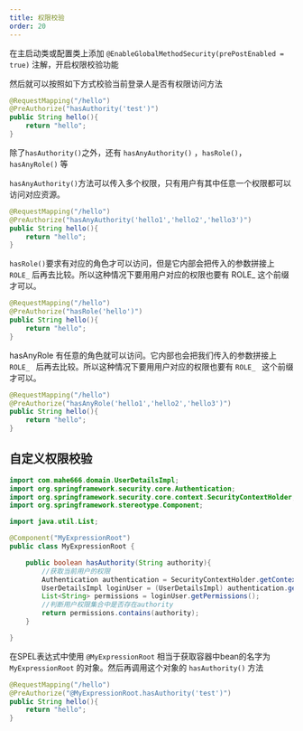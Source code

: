 ```yaml
---
title: 权限校验
order: 20
---
```


在主启动类或配置类上添加 `@EnableGlobalMethodSecurity(prePostEnabled = true)` 注解，开启权限校验功能

然后就可以按照如下方式校验当前登录人是否有权限访问方法

```java
@RequestMapping("/hello")
@PreAuthorize("hasAuthority('test')")
public String hello(){
    return "hello";
}
```

除了`hasAuthority()`之外，还有 `hasAnyAuthority()` ，`hasRole()`，`hasAnyRole()` 等

`hasAnyAuthority()`方法可以传入多个权限，只有用户有其中任意一个权限都可以访问对应资源。

```java
@RequestMapping("/hello")
@PreAuthorize("hasAnyAuthority('hello1','hello2','hello3')")
public String hello(){
    return "hello";
}
```

`hasRole()`要求有对应的角色才可以访问，但是它内部会把传入的参数拼接上 `ROLE_` 后再去比较。所以这种情况下要用用户对应的权限也要有 ROLE_ 这个前缀才可以。

```java
@RequestMapping("/hello")
@PreAuthorize("hasRole('hello')")
public String hello(){
    return "hello";
}
```

hasAnyRole 有任意的角色就可以访问。它内部也会把我们传入的参数拼接上 `ROLE_ ` 后再去比较。所以这种情况下要用用户对应的权限也要有 `ROLE_ ` 这个前缀才可以。

```java
@RequestMapping("/hello")
@PreAuthorize("hasAnyRole('hello1','hello2','hello3')")
public String hello(){
    return "hello";
}
```

## 自定义权限校验

```java
import com.mahe666.domain.UserDetailsImpl;
import org.springframework.security.core.Authentication;
import org.springframework.security.core.context.SecurityContextHolder;
import org.springframework.stereotype.Component;

import java.util.List;

@Component("MyExpressionRoot")
public class MyExpressionRoot {

    public boolean hasAuthority(String authority){
        //获取当前用户的权限
        Authentication authentication = SecurityContextHolder.getContext().getAuthentication();
        UserDetailsImpl loginUser = (UserDetailsImpl) authentication.getPrincipal();
        List<String> permissions = loginUser.getPermissions();
        //判断用户权限集合中是否存在authority
        return permissions.contains(authority);
    }

}
```

在SPEL表达式中使用 `@MyExpressionRoot` 相当于获取容器中bean的名字为 `MyExpressionRoot` 的对象。然后再调用这个对象的 `hasAuthority()` 方法

```java
@RequestMapping("/hello")
@PreAuthorize("@MyExpressionRoot.hasAuthority('test')")
public String hello(){
    return "hello";
}
```


